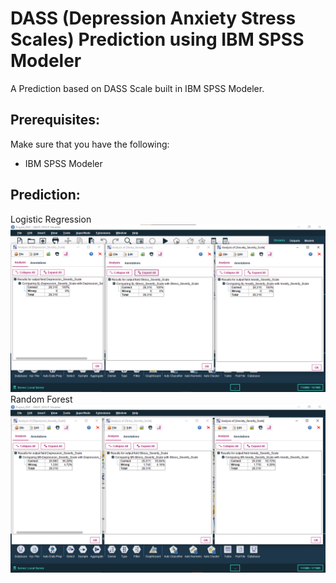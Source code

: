 # DASS (Depression Anxiety Stress Scales) Prediction using IBM SPSS Modeler
A Prediction based on DASS Scale built in IBM SPSS Modeler. 

## Prerequisites:
Make sure that you have the following:
-  IBM SPSS Modeler

## Prediction:
<p align="left">
  <a class="image fit">Logistic Regression
  	<img src="https://github.com/DeepKariaX/DASS-Prediction-IBM-SPSS-Modeler/blob/main/Prediction/DASS_Prediction_Logistic_Regression.png" alt="">
  </a>
    <a class="image fit">Random Forest
  	<img src="https://github.com/DeepKariaX/DASS-Prediction-IBM-SPSS-Modeler/blob/main/Prediction/DASS_Prediction_Random_Forest.png" alt="">
  </a>
</p>
